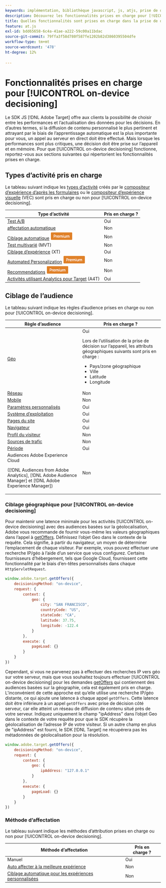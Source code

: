 ```yaml
---
keywords: implémentation, bibliothèque javascript, js, atjs, prise de décision sur les appareils, prise de décision sur les appareils, fonctionnalités prises en charge, 8 $
description: Découvrez les fonctionnalités prises en charge pour [!UICONTROL on-device decisioning].
title: Quelles fonctionnalités sont prises en charge dans la prise de décision sur les périphériques ?
feature: at.js
exl-id: bdd65658-6c4a-41ae-a222-59c00a11bdac
source-git-commit: 79ffa3f58d780f587fe1202b82d3860395504dfe
workflow-type: tm+mt
source-wordcount: '478'
ht-degree: 12%

---
```


# Fonctionnalités prises en charge pour [!UICONTROL on-device decisioning]

Le SDK JS [!DNL Adobe Target] offre aux clients la possibilité de choisir entre les performances et l’actualisation des données pour les décisions. En d’autres termes, si la diffusion de contenu personnalisé le plus pertinent et attrayant par le biais de l’apprentissage automatique est la plus importante pour vous, un appel au serveur en direct doit être effectué. Mais lorsque les performances sont plus critiques, une décision doit être prise sur l’appareil et en mémoire. Pour que [!UICONTROL on-device decisioning] fonctionne, reportez-vous aux sections suivantes qui répertorient les fonctionnalités prises en charge.

## Types d’activité pris en charge

Le tableau suivant indique les [types d’activité](https://experienceleague.adobe.com/docs/target/using/activities/target-activities-guide.html) créés par le [compositeur d’expérience d’après les formulaires](https://experienceleague.adobe.com/docs/target/using/experiences/form-experience-composer.html) ou le [compositeur d’expérience visuelle](https://experienceleague.adobe.com/docs/target/using/experiences/vec/visual-experience-composer.html) (VEC) sont pris en charge ou non pour [!UICONTROL on-device decisioning].

| Type d’activité | Pris en charge ? |
| --- | --- |
| [Test A/B](https://experienceleague.adobe.com/docs/target/using/activities/abtest/test-ab.html) | Oui |
| [affectation automatique](https://experienceleague.adobe.com/docs/target/using/activities/auto-allocate/automated-traffic-allocation.html) | Non |
| [Ciblage automatique](https://experienceleague.adobe.com/docs/target/using/activities/auto-target/auto-target-to-optimize.html) ![Premium](../../../assets/premium.png) | Non |
| [Test multivarié](https://experienceleague.adobe.com/docs/target/using/activities/multivariate-test/multivariate-testing.html) (MVT) | Non |
| [Ciblage d’expérience](https://experienceleague.adobe.com/docs/target/using/activities/experience-targeting/experience-target.html) (XT) | Oui |
| [Automated Personalization](https://experienceleague.adobe.com/docs/target/using/activities/automated-personalization/automated-personalization.html) ![Premium](../../../assets/premium.png) | Non |
| [Recommendations](https://experienceleague.adobe.com/docs/target/using/recommendations/recommendations.html) ![Premium](../../../assets/premium.png) | Non |
| [Activités utilisant Analytics pour Target](https://experienceleague.adobe.com/docs/target/using/integrate/a4t/a4t.html?) (A4T) | Oui |

## Ciblage de l’audience

Le tableau suivant indique les règles d’audience prises en charge ou non pour [!UICONTROL on-device decisioning].

| Règle d’audience | Pris en charge ? |
| --- | --- |
| [Géo](https://experienceleague.adobe.com/docs/target/using/audiences/create-audiences/categories-audiences/geo.html) | Oui<P>Lors de l’utilisation de la prise de décision sur l’appareil, les attributs géographiques suivants sont pris en charge :<ul><li>Pays/zone géographique</li><li>Ville</li><li>Latitude</li><li>Longitude</li></ul> |
| [Réseau](https://experienceleague.adobe.com/docs/target/using/audiences/create-audiences/categories-audiences/network.html) | Non |
| [Mobile](https://experienceleague.adobe.com/docs/target/using/audiences/create-audiences/categories-audiences/mobile.html) | Non |
| [Paramètres personnalisés](https://experienceleague.adobe.com/docs/target/using/audiences/create-audiences/categories-audiences/custom-parameters.html) | Oui |
| [Système d’exploitation](https://experienceleague.adobe.com/docs/target/using/audiences/create-audiences/categories-audiences/operating-system.html) | Oui |
| [Pages du site](https://experienceleague.adobe.com/docs/target/using/audiences/create-audiences/categories-audiences/site-pages.html) | Oui |
| [Navigateur](https://experienceleague.adobe.com/docs/target/using/audiences/create-audiences/categories-audiences/browser.html) | Oui |
| [Profil du visiteur](https://experienceleague.adobe.com/docs/target/using/audiences/create-audiences/categories-audiences/visitor-profile.html) | Non |
| [Sources de trafic](https://experienceleague.adobe.com/docs/target/using/audiences/create-audiences/categories-audiences/traffic-sources.html) | Non |
| [Période](https://experienceleague.adobe.com/docs/target/using/audiences/create-audiences/categories-audiences/time-frame.html) | Oui |
| Audiences Adobe Experience Cloud<P>([!DNL Audiences from Adobe Analytics], [!DNL Adobe Audience Manager] et [!DNL Adobe Experience Manager]) | Non |

### Ciblage géographique pour [!UICONTROL on-device decisioning]

Pour maintenir une latence minimale pour les activités [!UICONTROL on-device decisioning] avec des audiences basées sur la géolocalisation, Adobe vous recommande de fournir vous-même les valeurs géographiques dans l’appel à [getOffers](/help/dev/implement/client-side/atjs/atjs-functions/adobe-target-getoffers-atjs-2.md). Définissez l’objet Geo dans le contexte de la requête. Cela signifie, à partir du navigateur, un moyen de déterminer l’emplacement de chaque visiteur. Par exemple, vous pouvez effectuer une recherche IP/géo à l’aide d’un service que vous configurez. Certains fournisseurs d’hébergement, tels que Google Cloud, fournissent cette fonctionnalité par le biais d’en-têtes personnalisés dans chaque `HttpServletRequest`.

```javascript {line-numbers="true"}
window.adobe.target.getOffers({ 
    decisioningMethod: "on-device", 
    request: { 
        context: { 
            geo: { 
                city: "SAN FRANCISCO", 
                countryCode: "US", 
                stateCode: "CA", 
                latitude: 37.75, 
                longitude: -122.4 
            } 
        }, 
        execute: { 
            pageLoad: {} 
        } 
    } 
})
```

Cependant, si vous ne parvenez pas à effectuer des recherches IP vers géo sur votre serveur, mais que vous souhaitez toujours effectuer [!UICONTROL on-device decisioning] pour les demandes [getOffers](/help/dev/implement/client-side/atjs/atjs-functions/adobe-target-getoffers-atjs-2.md) qui contiennent des audiences basées sur la géographie, cela est également pris en charge. L’inconvénient de cette approche est qu’elle utilise une recherche IP/géo distante, ce qui ajoute une latence à chaque appel `getOffers`. Cette latence doit être inférieure à un appel `getOffers` avec prise de décision côté serveur, car elle atteint un réseau de diffusion de contenu situé près de votre serveur. Indiquez uniquement le champ &quot;ipAddress&quot; dans l’objet Geo dans le contexte de votre requête pour que le SDK récupère la géolocalisation de l’adresse IP de votre visiteur. Si un autre champ en plus de &quot;ipAddress&quot; est fourni, le SDK [!DNL Target] ne récupérera pas les métadonnées de géolocalisation pour la résolution.

```javascript {line-numbers="true"}
window.adobe.target.getOffers({ 
    decisioningMethod: "on-device", 
    request: { 
        context: { 
            geo: { 
                ipAddress: "127.0.0.1" 
            } 
        }, 
        execute: { 
            pageLoad: {} 
        } 
    } 
})
```

### Méthode d’affectation

Le tableau suivant indique les méthodes d’attribution prises en charge ou non pour [!UICONTROL on-device decisioning].

| Méthode d’affectation | Pris en charge ? |
| --- | --- |
| Manuel | Oui |
| [Auto affecter à la meilleure expérience](https://experienceleague.adobe.com/docs/target/using/activities/auto-allocate/automated-traffic-allocation.html) | Non |
| [Ciblage automatique pour les expériences personnalisées](https://experienceleague.adobe.com/docs/target/using/activities/auto-target/auto-target-to-optimize.html) | Non |
